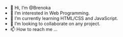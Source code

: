 - 👋 Hi, I’m @Brenoka
- 👀 I’m interested in Web Programming.
- 🌱 I’m currently learning HTML/CSS and JavaScript.
- 💞️ I’m looking to collaborate on any project.
- 📫 How to reach me ...

<!---
Brenoka/Brenoka is a ✨ special ✨ repository because its `README.md` (this file) appears on your GitHub profile.
You can click the Preview link to take a look at your changes.
--->
